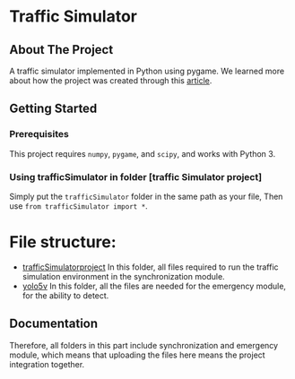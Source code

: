 # Traffic Simulator

## About The Project

A traffic simulator implemented in Python using pygame.
We learned more about how the project was created through this [article](https://towardsdatascience.com/simulating-traffic-flow-in-python-ee1eab4dd20f).

## Getting Started

### Prerequisites

This project requires `numpy`, `pygame`, and `scipy`, and works with Python 3.

### Using trafficSimulator in folder [traffic Simulator project]

Simply put the `trafficSimulator` folder in the same path as your file, Then use `from trafficSimulator import *`.

# File structure: 
- [trafficSimulatorproject](trafficSimulatorproject) In this folder, all files required to run the traffic simulation environment in the synchronization module.
- [yolo5v](yolov5) In this folder, all the files are needed for the emergency module, for the ability to detect.
## Documentation

Therefore, all folders in this part include synchronization and emergency module, which means that uploading the files here means the project integration together.
